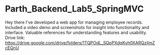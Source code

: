 # Parth_Backend_Lab5_SpringMVC
Hey there I've developed a web app for managing employee records. Included a video demo and screenshots for insight into functionality and interface. Valuable references for understanding features and usability. Drive link: https://drive.google.com/drive/folders/1TQPOdL_SQpPXdqKyh0XARQzjlmZcEQnU
